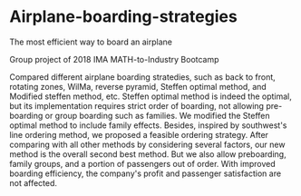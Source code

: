# Airplane-boarding-strategies
The most efficient way to board an airplane

Group project of 2018 IMA MATH-to-Industry Bootcamp

Compared different airplane boarding stratedies, such as back to front, rotating zones, WilMa, reverse pyramid, Steffen optimal method, and Modified steffen method, etc. Steffen optimal method is indeed the optimal, but its implementation requires strict order of boarding, not allowing pre-boarding or group boarding such as families. We modified the Steffen optimal method to include family effects. Besides, inspired by southwest's line ordering method, we proposed a feasible ordering strategy. After comparing with all other methods by considering several factors, our new method is the overall second best method. But we also allow preboarding, family groups, and a portion of passengers out of order. With improved boarding efficiency, the company's profit and passenger satisfaction are not affected. 
